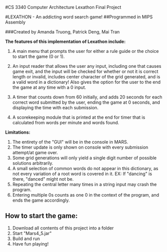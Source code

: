 #CS 3340 Computer Architecture Lexathon Final Project

#LEXATHON - An addicting word search game!
##Programmed in MIPS Assembly

###Created by Amanda Truong, Patrick Deng, Mai Tran

**The features of this implementation of Lexathon include:**

1. A main menu that prompts the user for either a rule guide or the choice to start the game (0 or 1).

2. An input reader that allows the user any input, including one that causes game exit, and the input will be checked for whether or not it is correct length or invalid, includes center character of the grid generated, and is a valid word in a dictionary! Also gives the option for the user to the end the game at any time with a 0 input.

3. A timer that counts down from 60 initially, and adds 20 seconds for each correct word submitted by the user, ending the game at 0 seconds, and displaying the time with each submission.

4. A scorekeeping module that is printed at the end for timer that is calculated from words per minute and words found.

**Limitations:**

1. The entirety of the "GUI" will be in the console in MARS.
2. The timer update is only shown on console with every submission attempt/at game over.
3. Some grid generations will only yield a single digit number of possible solutions arbitrarily. 
4. A small selection of common words do not appear in this dictionary, as not every variation of a root word is covered in it. EX: If "dancing" is there, "danced" might not be. 
5. Repeating the central letter many times in a string input may crash the program.
6. Entering multiple 0s counts as one 0 in the context of the program, and ends the game accordingly.



## How to start the game:
1. Download all contents of this project into a folder
2. Start "Mars4_5.jar"
3. Build and run
4. Have fun playing!



